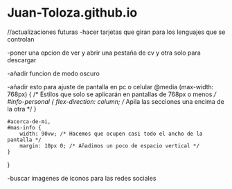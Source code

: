 # Juan-Toloza.github.io

//actualizaciones futuras
-hacer tarjetas que giran para los lenguajes que se controlan

-poner una opcion de ver y abrir una pestaña de cv y otra solo para descargar

-añadir funcion de modo oscuro

-añadir esto para ajuste de pantalla en pc o celular 
@media (max-width: 768px) {
    /* Estilos que solo se aplicarán en pantallas de 768px o menos */
    #info-personal {
        flex-direction: column; /* Apila las secciones una encima de la otra */
    }

    #acerca-de-mi,
    #mas-info {
        width: 90vw; /* Hacemos que ocupen casi todo el ancho de la pantalla */
        margin: 10px 0; /* Añadimos un poco de espacio vertical */
    }
}

-buscar imagenes de iconos para las redes sociales